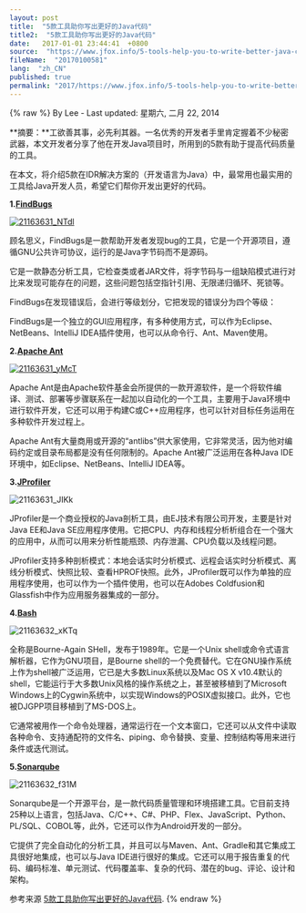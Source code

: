 ```yaml
---
layout: post
title:  "5款工具助你写出更好的Java代码"
title2:  "5款工具助你写出更好的Java代码"
date:   2017-01-01 23:44:41  +0800
source:  "https://www.jfox.info/5-tools-help-you-to-write-better-java-code.html"
fileName:  "20170100581"
lang:  "zh_CN"
published: true
permalink: "2017/https://www.jfox.info/5-tools-help-you-to-write-better-java-code.html"
---
```

{% raw %}
By Lee - Last updated: 星期六, 二月 22, 2014

**摘要：**工欲善其事，必先利其器。一名优秀的开发者手里肯定握着不少秘密武器，本文开发者分享了他在开发Java项目时，所用到的5款有助于提高代码质量的工具。

   在本文，将介绍5款在IDR解决方案的（开发语言为Java）中，最常用也最实用的工具给Java开发人员，希望它们帮你开发出更好的代码。

**1.[FindBugs](https://www.jfox.info/go.php?url=http://findbugs.sourceforge.net/)**

[![21163631_NTdl](http://www.jfox.info/wp-content/uploads/2014/02/21163631_NTdl.png)](https://www.jfox.info/go.php?url=http://www.jfox.info/wp-content/uploads/2014/02/21163631_NTdl.png)

顾名思义，FindBugs是一款帮助开发者发现bug的工具，它是一个开源项目，遵循GNU公共许可协议，运行的是Java字节码而不是源码。

它是一款静态分析工具，它检查类或者JAR文件，将字节码与一组缺陷模式进行对比来发现可能存在的问题，这些问题包括空指针引用、无限递归循环、死锁等。

FindBugs在发现错误后，会进行等级划分，它把发现的错误分为四个等级：

FindBugs是一个独立的GUI应用程序，有多种使用方式，可以作为Eclipse、NetBeans、IntelliJ IDEA插件使用，也可以从命令行、Ant、Maven使用。

**2.[Apache Ant](https://www.jfox.info/go.php?url=http://ant.apache.org/)**

[![21163631_yMcT](http://www.jfox.info/wp-content/uploads/2014/02/21163631_yMcT.png)](https://www.jfox.info/go.php?url=http://www.jfox.info/wp-content/uploads/2014/02/21163631_yMcT.png)

Apache Ant是由Apache软件基金会所提供的一款开源软件，是一个将软件编译、测试、部署等步骤联系在一起加以自动化的一个工具，主要用于Java环境中进行软件开发，它还可以用于构建C或C++应用程序，也可以针对目标任务运用在多种软件开发过程上。

Apache Ant有大量商用或开源的“antlibs”供大家使用，它非常灵活，因为他对编码约定或目录布局都是没有任何限制的。Apache Ant被广泛运用在各种Java IDE环境中，如Eclipse、NetBeans、IntelliJ IDEA等。

**3.[JProfiler](https://www.jfox.info/go.php?url=http://www.ej-technologies.com/products/jprofiler/overview.html)**

![21163631_JIKk](http://www.jfox.info/wp-content/uploads/2014/02/21163631_JIKk.gif)

JProfiler是一个商业授权的Java剖析工具，由EJ技术有限公司开发，主要是针对Java EE和Java SE应用程序使用。它把CPU、内存和线程分析析组合在一个强大的应用中，从而可以用来分析性能瓶颈、内存泄漏、CPU负载以及线程问题。

JProfiler支持多种剖析模式：本地会话实时分析模式、远程会话实时分析模式、离线分析模式、快照比较、查看HPROF快照。此外，JProfiler既可以作为单独的应用程序使用，也可以作为一个插件使用，也可以在Adobes Coldfusion和Glassfish中作为应用服务器集成的一部分。

**4.[Bash](https://www.jfox.info/go.php?url=http://www.gnu.org/software/bash/bash.html)**

![21163632_xKTq](http://www.jfox.info/wp-content/uploads/2014/02/21163632_xKTq.png)

全称是Bourne-Again SHell，发布于1989年。它是一个Unix shell或命令式语言解析器，它作为GNU项目，是Bourne shell的一个免费替代。它在GNU操作系统上作为shell被广泛运用，它已是大多数Linux系统以及Mac OS X v10.4默认的shell，它能运行于大多数Unix风格的操作系统之上，甚至被移植到了Microsoft Windows上的Cygwin系统中，以实现Windows的POSIX虚拟接口。此外，它也被DJGPP项目移植到了MS-DOS上。

它通常被用作一个命令处理器，通常运行在一个文本窗口，它还可以从文件中读取各种命令、支持通配符的文件名、piping、命令替换、变量、控制结构等用来进行条件或迭代测试。

**5.[Sonarqube](https://www.jfox.info/go.php?url=http://www.sonarqube.org/)**

![21163632_f31M](http://www.jfox.info/wp-content/uploads/2014/02/21163632_f31M.png)

Sonarqube是一个开源平台，是一款代码质量管理和环境搭建工具。它目前支持25种以上语言，包括Java、C/C++、C#、PHP、Flex、JavaScript、Python、PL/SQL、COBOL等，此外，它还可以作为Android开发的一部分。

它提供了完全自动化的分析工具，并且可以与Maven、Ant、Gradle和其它集成工具很好地集成，也可以与Java IDE进行很好的集成。它还可以用于报告重复的代码、编码标准、单元测试、代码覆盖率、复杂的代码、潜在的bug、评论、设计和架构。

参考来源 [5款工具助你写出更好的Java代码](https://www.jfox.info/go.php?url=http://www.jfox.info/url.php?url=http%3A%2F%2Fmy.oschina.net%2Fu%2F865092%2Fblog%2F201888).
{% endraw %}
